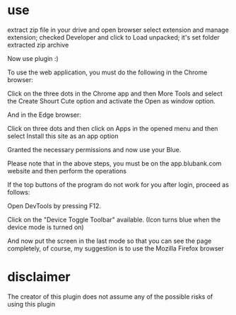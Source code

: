# use 

extract zip file in your drive and open browser select extension and manage extension; checked Developer and click to Load unpacked; it's set folder extracted zip archive

Now use plugin :)



To use the web application, you must do the following in the Chrome browser:

Click on the three dots in the Chrome app and then More Tools and select the Create Shourt Cute option and activate the Open as window option.

And in the Edge browser:


Click on three dots and then click on Apps in the opened menu and then select Install this site as an app option


Granted the necessary permissions and now use your Blue.



Please note that in the above steps, you must be on the app.blubank.com website and then perform the operations



If the top buttons of the program do not work for you after login, proceed as follows:


Open DevTools by pressing F12.


Click on the "Device Toggle Toolbar" available. (Icon turns blue when the device mode is turned on)


And now put the screen in the last mode so that you can see the page completely, of course, my suggestion is to use the Mozilla Firefox browser

# disclaimer

The creator of this plugin does not assume any of the possible risks of using this plugin